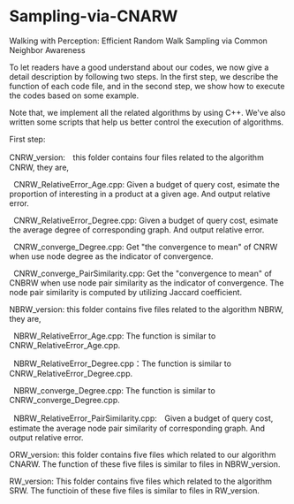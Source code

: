 # Sampling-via-CNARW
Walking with Perception: Efficient Random Walk Sampling via Common Neighbor Awareness

To let readers have a good understand about our codes, we now give a detail description by following two steps. In the first step, we describe the function of each code file, and in the second step, we show how to execute the codes based on some example.

Note that, we implement all the related algorithms by using C++. We've also written some scripts that help us better control the execution of algorithms.

First step:

CNRW_version:　this folder contains four files related to the algorithm CNRW, they are,
    
     CNRW_RelativeError_Age.cpp: Given a budget of query cost, esimate the proportion of interesting in a product at a given age. And output relative error.
       
     CNRW_RelativeError_Degree.cpp: Given a budget of query cost, esimate the average degree of corresponding graph. And output relative error.
       
     CNRW_converge_Degree.cpp: Get "the convergence to mean" of CNRW when use node degree as the indicator of convergence.
       
     CNRW_converge_PairSimilarity.cpp: Get the "convergence to mean" of CNBRW when use node pair similarity as the indicator of convergence. The node pair similarity is computed by utilizing Jaccard coefficient.
   
NBRW_version: this folder contains five files related to the algorithm NBRW, they are,
        
     NBRW_RelativeError_Age.cpp: The function is similar to CNRW_RelativeError_Age.cpp.
        
     NBRW_RelativeError_Degree.cpp：The function is similar to CNRW_RelativeError_Degree.cpp.
   
     NBRW_converge_Degree.cpp: The function is similar to CNRW_converge_Degree.cpp.
        
     NBRW_RelativeError_PairSimilarity.cpp:　Given a budget of query cost, estimate the average node pair similarity of corresponding graph. And output relative error.
   
 ORW_version: this folder contains five files which related to our algorithm CNARW. The function of these five files is similar to files in NBRW_version.

 RW_version: This folder contains five files which related to the algorithm SRW. The functioin of these five files is similar to files in RW_version.
       
